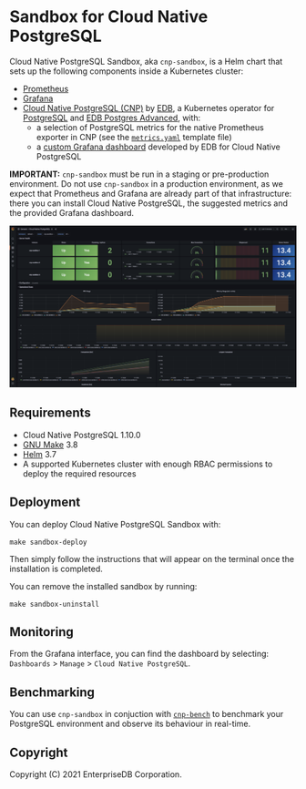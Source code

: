 # Sandbox for Cloud Native PostgreSQL

Cloud Native PostgreSQL Sandbox, aka `cnp-sandbox`, is a Helm chart that
sets up the following components inside a Kubernetes cluster:

- [Prometheus](https://prometheus.io/)
- [Grafana](https://github.com/grafana/grafana)
- [Cloud Native PostgreSQL (CNP)](https://docs.enterprisedb.io/) by [EDB](https://enterprisedb.com/),
  a Kubernetes operator for [PostgreSQL](https://www.postgresql.org/) and
  [EDB Postgres Advanced](https://www.enterprisedb.com/products/edb-postgres-advanced-server-secure-ha-oracle-compatible), with:
    - a selection of PostgreSQL metrics for the native Prometheus exporter in CNP (see the [`metrics.yaml`](charts/cnp-sandbox/templates/metrics.yaml) template file)
    - a [custom Grafana dashboard](charts/cnp-sandbox/dashboard.json) developed by EDB for Cloud Native PostgreSQL

**IMPORTANT:** `cnp-sandbox` must be run in a staging or pre-production
environment. Do not use `cnp-sandbox` in a production environment, as we
expect that Prometheus and Grafana are already part of that infrastructure:
there you can install Cloud Native PostgreSQL, the suggested metrics and the
provided Grafana dashboard.

![Example of dashboard](dashboard.png)

## Requirements

- Cloud Native PostgreSQL 1.10.0
- [GNU Make](https://www.gnu.org/software/make/) 3.8
- [Helm](https://helm.sh/) 3.7
- A supported Kubernetes cluster with enough RBAC permissions to deploy the required resources

## Deployment

You can deploy Cloud Native PostgreSQL Sandbox with:

```console
make sandbox-deploy
```

Then simply follow the instructions that will appear on the terminal once the
installation is completed.

You can remove the installed sandbox by running:

```console
make sandbox-uninstall
```

## Monitoring

From the Grafana interface, you can find the dashboard by selecting: `Dashboards` > `Manage` > `Cloud Native PostgreSQL`.

## Benchmarking

You can use `cnp-sandbox` in conjuction with
[`cnp-bench`](https://github.com/EnterpriseDB/cnp-bench) to benchmark your
PostgreSQL environment and observe its behaviour in real-time.

## Copyright

Copyright (C) 2021 EnterpriseDB Corporation.
